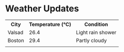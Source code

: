 # Weather Updates

<!-- WEATHER-UPDATE-START -->
<table><tr><th>City</th><th>Temperature (°C)</th><th>Condition</th></tr><tr><td>Valsad</td><td>26.4</td><td>Light rain shower</td></tr><tr><td>Boston</td><td>29.4</td><td>Partly cloudy</td></tr><tr><td></td><td></td><td></td></tr></table>
<!-- WEATHER-UPDATE-END -->
